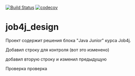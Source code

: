 [![Build Status](https://www.travis-ci.com/AlexeyEsipov/job4j_design.svg?branch=master)](https://www.travis-ci.com/AlexeyEsipov/job4j_design)
[![codecov](https://codecov.io/gh/AlexeyEsipov/job4j_design/branch/master/graph/badge.svg)](https://codecov.io/gh/AlexeyEsipov/job4j_design)

# job4j_design
Проект содержит решения блока "Java Junior" курса Job4j.

Добавил строку для контроля (вот это изменено)

добавил вторую строку и изменил предыдущую

Проверка  проверка